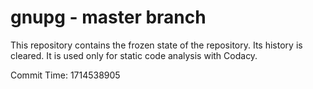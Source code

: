# gnupg - master branch

This repository contains the frozen state of the repository.
Its history is cleared. It is used only for static code
analysis with Codacy.

Commit Time: 1714538905